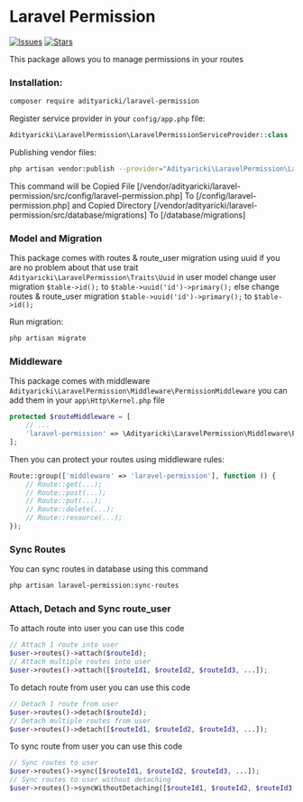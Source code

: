 # Laravel Permission

[![Issues](https://img.shields.io/github/issues/Aditya170700/laravel-permission?style=flat-square)](https://github.com/Aditya170700/contact/issues)
[![Stars](https://img.shields.io/github/stars/Aditya170700/laravel-permission?style=flat-square)](https://github.com/Aditya170700/contact/star)

This package allows you to manage permissions in your routes

### Installation:

```bash
composer require adityaricki/laravel-permission
```

Register service provider in your `config/app.php` file:

```php
Adityaricki\LaravelPermission\LaravelPermissionServiceProvider::class
```

Publishing vendor files:

```bash
php artisan vendor:publish --provider="Adityaricki\LaravelPermission\LaravelPermissionServiceProvider"
```

This command will be
Copied File [/vendor/adityaricki/laravel-permission/src/config/laravel-permission.php] To [/config/laravel-permission.php] and Copied Directory [/vendor/adityaricki/laravel-permission/src/database/migrations] To [/database/migrations]

### Model and Migration

This package comes with routes & route_user migration using uuid
if you are no problem about that
use trait `Adityaricki\LaravelPermission\Traits\Uuid` in user model
change user migration
`$table->id();` to `$table->uuid('id')->primary();`
else
change routes & route_user migration
`$table->uuid('id')->primary();` to `$table->id();`

Run migration:

```bash
php artisan migrate
```

### Middleware

This package comes with middleware `Adityaricki\LaravelPermission\Middleware\PermissionMiddleware`
you can add them in your `app\Http\Kernel.php` file

```php
protected $routeMiddleware = [
    // ...
    'laravel-permission' => \Adityaricki\LaravelPermission\Middleware\PermissionMiddleware::class,
];
```

Then you can protect your routes using middleware rules:

```php
Route::group(['middleware' => 'laravel-permission'], function () {
    // Route::get(...);
    // Route::post(...);
    // Route::put(...);
    // Route::delete(...);
    // Route::resource(...);
});
```

### Sync Routes

You can sync routes in database using this command

```bash
php artisan laravel-permission:sync-routes
```

### Attach, Detach and Sync route_user

To attach route into user you can use this code

```php
// Attach 1 route into user
$user->routes()->attach($routeId);
// Attach multiple routes into user
$user->routes()->attach([$routeId1, $routeId2, $routeId3, ...]);
```

To detach route from user you can use this code

```php
// Detach 1 route from user
$user->routes()->detach($routeId);
// Detach multiple routes from user
$user->routes()->detach([$routeId1, $routeId2, $routeId3, ...]);
```

To sync route from user you can use this code

```php
// Sync routes to user
$user->routes()->sync([$routeId1, $routeId2, $routeId3, ...]);
// Sync routes to user without detaching
$user->routes()->syncWithoutDetaching([$routeId1, $routeId2, $routeId3, ...]);
```
